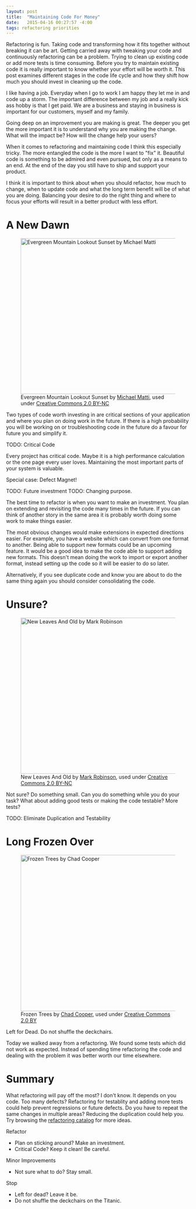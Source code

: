 ```yaml
---
layout: post
title:  "Maintaining Code For Money"
date:   2015-04-16 00:27:57 -4:00
tags: refactoring priorities
---
```


Refactoring is fun. Taking code and transforming how it fits together without
breaking it can be art. Getting carried away with tweaking your code and
continuously refactoring can be a problem. Trying to clean up existing code or
add more tests is time consuming. Before you try to maintain existing code it is
really important to know whether your effort will be worth it. This post
examines different stages in the code life cycle and how they shift how much
you should invest in cleaning up the code.

I like having a job. Everyday when I go to work I am happy they let me in and
code up a storm. The important difference between my job and a really kick ass
hobby is that I get paid. We are a business and staying in business is
important for our customers, myself and my family.

Going deep on an improvement you are making is great. The deeper
you get the more important it is to understand why you are making the change.
What will the impact be? How will the change help your users?

When it comes to refactoring and maintaining code I think this especially tricky. The more entangled
the code is the more I want to "fix" it. Beautiful code is something to be
admired and even pursued, but only as a means to an end. At the end of the day
you still have to ship and support your product.

I think it is important to think about when you should refactor, how much to
change, when to update code and what the long term benefit will be of what you are doing. Balancing
your desire to do the right thing and where to focus your efforts will result
in a better product with less effort.

A New Dawn
===============================================================================

<figure class="image-center">
	<a data-flickr-embed="true"
		href="https://www.flickr.com/photos/michaelmattiphotography/9448609846/"
		title="Evergreen Mountain Lookout Sunset by Michael Matti">
		<img
			src="https://farm8.staticflickr.com/7415/9448609846_c47a62b97a_z.jpg"
			width="640" height="426"
			alt="Evergreen Mountain Lookout Sunset by Michael Matti">
	</a>
	<figcaption>
		Evergreen Mountain Lookout Sunset by <a href="https://www.flickr.com/photos/michaelmattiphotography/">Michael Matti</a>,
		used under <a href="https://creativecommons.org/licenses/by-nc/2.0/">Creative Commons 2.0 BY-NC</a>
	</figcaption>
</figure>


Two types of code worth investing in are critical sections of your application
and where you plan on doing work in the future. If there is a high probability
you will be working on or troubleshooting code in the future do a favour for
future you and simplify it.

TODO: Critical Code

Every project has critical code. Maybe it is a high performance calculation or
the one page every user loves. Maintaining the most important parts of your
system is valuable.

Special case: Defect Magnet!

TODO: Future investment
TODO: Changing purpose.

The best time to refactor is when you want to make an investment. You plan on
extending and revisiting the code many times in the future. If you can think
of another story in the same area it is probably worth doing some work to make
things easier.

The most obvious changes would make extensions in expected directions easier.
For example, you have a website which can convert from one format to another.
Being able to support new formats could be an upcoming feature. It would be
a good idea to make the code able to support adding new formats. This doesn't
mean doing the work to import or export another format, instead setting up the
code so it will be easier to do so later.

Alternatively, if you see duplicate code and know you are about to do the same
thing again you should consider consolidating the code.

Unsure?
===============================================================================

<figure class="image-center">
	<a data-flickr-embed="true"
		href="https://www.flickr.com/photos/66176388@N00/5669437281/"
		title="New Leaves And Old by Mark Robinson">
		<img
			src="https://farm6.staticflickr.com/5187/5669437281_84e78ff2c0_z.jpg"
			width="640" height="427"
			alt="New Leaves And Old by Mark Robinson">
	</a>
	<figcaption>
		New Leaves And Old by <a href="https://www.flickr.com/photos/66176388@N00/">Mark Robinson</a>,
		used under <a href="https://creativecommons.org/licenses/by-nc/2.0/">Creative Commons 2.0 BY-NC</a>
	</figcaption>
</figure>

Not sure? Do something small. Can you do something while you do your task? What about adding good tests or making the code testable?
More tests?

TODO: Eliminate Duplication and Testability

Long Frozen Over
===============================================================================

<figure class="image-center">
	<a data-flickr-embed="true"
		href="https://www.flickr.com/photos/chadcooperphotos/11874715865/"
		title="Frozen Trees by Chad Cooper">
		<img
			src="https://farm3.staticflickr.com/2879/11874715865_8a2712f956_z.jpg"
			width="640" height="427"
			alt="Frozen Trees by Chad Cooper">
	</a>
	<figcaption>
		Frozen Trees by <a href="https://www.flickr.com/photos/chadcooperphotos/">Chad Cooper</a>,
		used under <a href="https://creativecommons.org/licenses/by/2.0/">Creative Commons 2.0 BY</a>
	</figcaption>
</figure>

Left for Dead.
Do not shuffle the deckchairs.

Today we walked away from a refactoring. We found some tests which did not work
as expected. Instead of spending time refactoring the code and dealing with the
problem it was better worth our time elsewhere.

Summary
===============================================================================

What refactoring will pay off the most? I don't know. It depends on you code.
Too many defects? Refactoring for testablity and adding more tests could help prevent regressions or
future defects. Do you have to repeat the same changes in
multiple areas? Reducing the duplication could help you. Try browsing the
[refactoring catalog][catalog] for more ideas.

Refactor

* Plan on sticking around? Make an investment.
* Critical Code? Keep it clean! Be careful.

Minor Improvements

* Not sure what to do? Stay small.

Stop

* Left for dead? Leave it be.
* Do not shuffle the deckchairs on the Titanic.

[catalog]: http://refactoring.com/catalog/